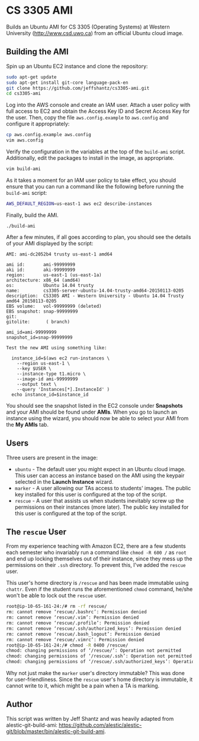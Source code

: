 CS 3305 AMI
===========

Builds an Ubuntu AMI for CS 3305 (Operating Systems) at Western University (http://www.csd.uwo.ca) from an official Ubuntu cloud image.

Building the AMI
----------------

Spin up an Ubuntu EC2 instance and clone the repository:

```bash
sudo apt-get update
sudo apt-get install git-core language-pack-en
git clone https://github.com/jeffshantz/cs3305-ami.git
cd cs3305-ami
```

Log into the AWS console and create an IAM user.  Attach a user policy with full access to EC2 and obtain the Access Key ID and Secret Access Key for the user.
Then, copy the file `aws.config.example` to `aws.config` and configure it appropriately:

```bash
cp aws.config.example aws.config
vim aws.config
```

Verify the configuration in the variables at the top of the `build-ami` script.  Additionally, edit the packages to install in the image, as appropriate.

```bash
vim build-ami
```

As it takes a moment for an IAM user policy to take effect, you should ensure that you can run a command like the following before running the `build-ami` script:

```bash
AWS_DEFAULT_REGION=us-east-1 aws ec2 describe-instances
```

Finally, build the AMI.

```
./build-ami
```

After a few minutes, if all goes according to plan, you should see the details of your AMI displayed by the script:

```
AMI: ami-dc2052b4 trusty us-east-1 amd64

ami id:       ami-99999999
aki id:       aki-99999999
region:       us-east-1 (us-east-1a)
architecture: x86_64 (amd64)
os:           Ubuntu 14.04 trusty
name:         cs3305-server-ubuntu-14.04-trusty-amd64-20150113-0205
description:  CS3305 AMI - Western University - Ubuntu 14.04 Trusty amd64 20150113-0205
EBS volume:   vol-99999999 (deleted)
EBS snapshot: snap-99999999
git:
gitolite:      ( branch)

ami_id=ami-99999999
snapshot_id=snap-99999999

Test the new AMI using something like:

  instance_id=$(aws ec2 run-instances \
    --region us-east-1 \
    --key $USER \
    --instance-type t1.micro \
    --image-id ami-99999999
    --output text \
    --query 'Instances[*].InstanceId' )
  echo instance_id=$instance_id
```

You should see the snapshot listed in the EC2 console under **Snapshots** and your AMI should be found under **AMIs**.  When you go to launch an instance using the wizard,
you should now be able to select your AMI from the **My AMIs** tab.

Users
-----

Three users are present in the image:

* `ubuntu` - The default user you might expect in an Ubuntu cloud image.  This user can access an instance based on the AMI using the keypair selected in the **Launch Instance** wizard.
* `marker` - A user allowing our TAs access to students' images.  The public key installed for this user is configured at the top of the script.
* `rescue` - A user that assists us when students inevitably screw up the permissions on their instances (more later).  The public key installed for this user is configured at the top of the script.

The `rescue` User
-----------------

From my experience teaching with Amazon EC2, there are a few students each semester who invariably run a command like `chmod -R 600 /` as `root` and end up locking themselves out of their instance, since they mess up the permissions on their `.ssh` directory.  To prevent this, I've added the `rescue` user.

This user's home directory is `/rescue` and has been made immutable using `chattr`.  Even if the student runs the aforementioned `chmod` command, he/she won't be able to lock out the `rescue` user.

```bash
root@ip-10-65-161-24:/# rm -rf rescue/
rm: cannot remove ‘rescue/.bashrc’: Permission denied
rm: cannot remove ‘rescue/.vim’: Permission denied
rm: cannot remove ‘rescue/.profile’: Permission denied
rm: cannot remove ‘rescue/.ssh/authorized_keys’: Permission denied
rm: cannot remove ‘rescue/.bash_logout’: Permission denied
rm: cannot remove ‘rescue/.vimrc’: Permission denied
root@ip-10-65-161-24:/# chmod -R 0400 /rescue/
chmod: changing permissions of ‘/rescue/’: Operation not permitted
chmod: changing permissions of ‘/rescue/.ssh’: Operation not permitted
chmod: changing permissions of ‘/rescue/.ssh/authorized_keys’: Operation not permitted
```

Why not just make the `marker` user's directory immutable?  This was done for user-friendliness.  Since the `rescue` user's home directory is immutable, it cannot write to it, which might be a pain when a TA is marking.

Author
------

This script was written by Jeff Shantz and was heavily adapted from alestic-git-build-ami: https://github.com/alestic/alestic-git/blob/master/bin/alestic-git-build-ami.


